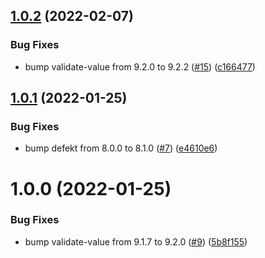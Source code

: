 ## [1.0.2](https://github.com/thenativeweb/rdrct/compare/1.0.1...1.0.2) (2022-02-07)


### Bug Fixes

* bump validate-value from 9.2.0 to 9.2.2 ([#15](https://github.com/thenativeweb/rdrct/issues/15)) ([c166477](https://github.com/thenativeweb/rdrct/commit/c166477d970b5e46538b669dcf14c4f3104958a8))

## [1.0.1](https://github.com/thenativeweb/rdrct/compare/1.0.0...1.0.1) (2022-01-25)


### Bug Fixes

* bump defekt from 8.0.0 to 8.1.0 ([#7](https://github.com/thenativeweb/rdrct/issues/7)) ([e4610e6](https://github.com/thenativeweb/rdrct/commit/e4610e68878f2ac931003851a94b9e1d0da2137b))

# 1.0.0 (2022-01-25)


### Bug Fixes

* bump validate-value from 9.1.7 to 9.2.0 ([#9](https://github.com/thenativeweb/rdrct/issues/9)) ([5b8f155](https://github.com/thenativeweb/rdrct/commit/5b8f155361759ade141d4560dbe3ea8af44b1795))
